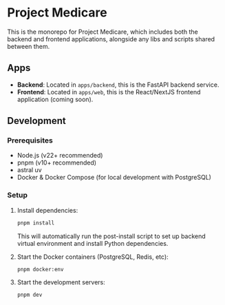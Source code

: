 # Project Medicare

This is the monorepo for Project Medicare, which includes both the backend and frontend applications, alongside any libs and scripts shared between them.

## Apps

- **Backend**: Located in `apps/backend`, this is the FastAPI backend service.
- **Frontend**: Located in `apps/web`, this is the React/NextJS frontend application (coming soon).

## Development

### Prerequisites

- Node.js (v22+ recommended)
- pnpm (v10+ recommended)
- astral uv
- Docker & Docker Compose (for local development with PostgreSQL)

### Setup

1. Install dependencies:

   ```bash
   pnpm install
   ```

   This will automatically run the post-install script to set up backend virtual environment and install Python dependencies.

2. Start the Docker containers (PostgreSQL, Redis, etc):

   ```bash
   pnpm docker:env
   ```

3. Start the development servers:

   ```bash
   pnpm dev
   ```
